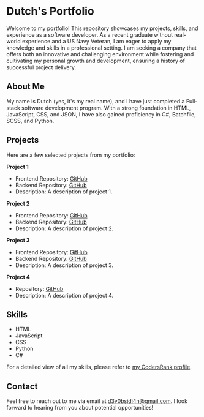 # Dutch's Portfolio

Welcome to my portfolio! This repository showcases my projects, skills, and experience as a software developer. As a recent graduate without real-world experience and a US Navy Veteran, I am eager to apply my knowledge and skills in a professional setting. I am seeking a company that offers both an innovative and challenging environment while fostering and cultivating my personal growth and development, ensuring a history of successful project delivery.

## About Me

My name is Dutch (yes, it's my real name), and I have just completed a Full-stack software development program. With a strong foundation in HTML, JavaScript, CSS, and JSON, I have also gained proficiency in C#, Batchfile, SCSS, and Python.

## Projects

Here are a few selected projects from my portfolio:

**Project 1**
- Frontend Repository: [GitHub](https://github.com/your-username/frontend-repo)
- Backend Repository: [GitHub](https://github.com/your-username/backend-repo)
- Description: A description of project 1.

**Project 2**
- Frontend Repository: [GitHub](https://github.com/your-username/frontend-repo)
- Backend Repository: [GitHub](https://github.com/your-username/backend-repo)
- Description: A description of project 2.

**Project 3**
- Frontend Repository: [GitHub](https://github.com/your-username/frontend-repo)
- Backend Repository: [GitHub](https://github.com/your-username/backend-repo)
- Description: A description of project 3.

**Project 4**
- Repository: [GitHub](https://github.com/your-username/project4-repo)
- Description: A description of project 4.

## Skills

- HTML
- JavaScript
- CSS
- Python
- C#

For a detailed view of all my skills, please refer to [my CodersRank profile](https://profile.codersrank.io/user/jdutchfoy).

## Contact

Feel free to reach out to me via email at d3v0bsidi4n@gmail.com. I look forward to hearing from you about potential opportunities!
